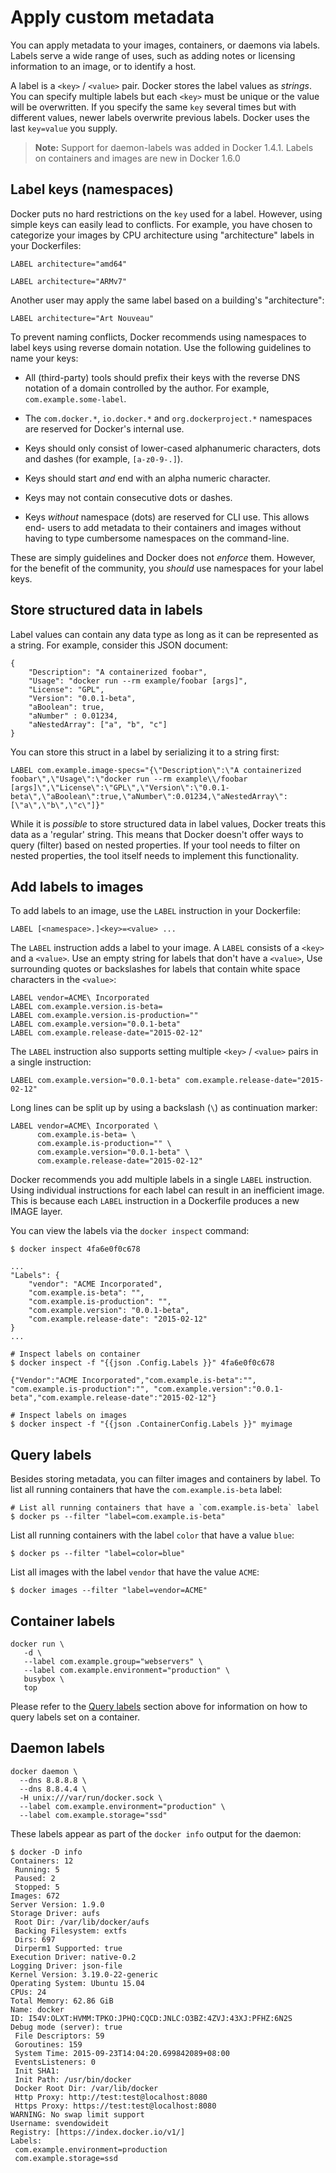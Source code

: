 <!--[metadata]>
+++
title = "Apply custom metadata"
description = "Learn how to work with custom metadata in Docker, using labels."
keywords = ["Usage, user guide, labels, metadata, docker, documentation, examples,  annotating"]
[menu.main]
parent = "mn_use_docker"
+++
<![end-metadata]-->

# Apply custom metadata

You can apply metadata to your images, containers, or daemons via
labels. Labels serve a wide range of uses, such as adding notes or licensing
information to an image, or to identify a host.

A label is a `<key>` / `<value>` pair. Docker stores the label values as
*strings*. You can specify multiple labels but each `<key>` must be
unique or the value will be overwritten. If you specify the same `key` several
times but with different values, newer labels overwrite previous labels. Docker
uses the last `key=value` you supply.

>**Note:** Support for daemon-labels was added in Docker 1.4.1. Labels on
>containers and images are new in Docker 1.6.0

## Label keys (namespaces)

Docker puts no hard restrictions on the `key` used for a label. However, using
simple keys can easily lead to conflicts. For example, you have chosen to
categorize your images by CPU architecture using "architecture" labels in
your Dockerfiles:

    LABEL architecture="amd64"

    LABEL architecture="ARMv7"

Another user may apply the same label based on a building's "architecture":

    LABEL architecture="Art Nouveau"

To prevent naming conflicts, Docker recommends using namespaces to label keys
using reverse domain notation. Use the following guidelines to name your keys:

- All (third-party) tools should prefix their keys with the
  reverse DNS notation of a domain controlled by the author. For
  example, `com.example.some-label`.

- The `com.docker.*`, `io.docker.*` and `org.dockerproject.*` namespaces are
  reserved for Docker's internal use.

- Keys should only consist of lower-cased alphanumeric characters,
  dots and dashes (for example, `[a-z0-9-.]`).

- Keys should start *and* end with an alpha numeric character.

- Keys may not contain consecutive dots or dashes.

- Keys *without* namespace (dots) are reserved for CLI use. This allows end-
  users to add metadata to their containers and images without having to type
  cumbersome namespaces on the command-line.


These are simply guidelines and Docker does not *enforce* them. However, for
the benefit of the community, you *should* use namespaces for your label keys.


## Store structured data in labels

Label values can contain any data type as long as it can be represented as a
string. For example, consider this JSON document:


    {
        "Description": "A containerized foobar",
        "Usage": "docker run --rm example/foobar [args]",
        "License": "GPL",
        "Version": "0.0.1-beta",
        "aBoolean": true,
        "aNumber" : 0.01234,
        "aNestedArray": ["a", "b", "c"]
    }

You can store this struct in a label by serializing it to a string first:

    LABEL com.example.image-specs="{\"Description\":\"A containerized foobar\",\"Usage\":\"docker run --rm example\\/foobar [args]\",\"License\":\"GPL\",\"Version\":\"0.0.1-beta\",\"aBoolean\":true,\"aNumber\":0.01234,\"aNestedArray\":[\"a\",\"b\",\"c\"]}"

While it is *possible* to store structured data in label values, Docker treats
this data as a 'regular' string. This means that Docker doesn't offer ways to
query (filter) based on nested properties. If your tool needs to filter on
nested properties, the tool itself needs to implement this functionality.


## Add labels to images

To add labels to an image, use the `LABEL` instruction in your Dockerfile:


    LABEL [<namespace>.]<key>=<value> ...

The `LABEL` instruction adds a label to your image. A `LABEL` consists of a `<key>`
and a `<value>`.
Use an empty string for labels  that don't have a `<value>`,
Use surrounding quotes or backslashes for labels that contain
white space characters in the `<value>`:

    LABEL vendor=ACME\ Incorporated
    LABEL com.example.version.is-beta=
    LABEL com.example.version.is-production=""
    LABEL com.example.version="0.0.1-beta"
    LABEL com.example.release-date="2015-02-12"

The `LABEL` instruction also supports setting multiple `<key>` / `<value>` pairs
in a single instruction:

    LABEL com.example.version="0.0.1-beta" com.example.release-date="2015-02-12"

Long lines can be split up by using a backslash (`\`) as continuation marker:

    LABEL vendor=ACME\ Incorporated \
          com.example.is-beta= \
          com.example.is-production="" \
          com.example.version="0.0.1-beta" \
          com.example.release-date="2015-02-12"

Docker recommends you add multiple labels in a single `LABEL` instruction. Using
individual instructions for each label can result in an inefficient image. This
is because each `LABEL` instruction in a Dockerfile produces a new IMAGE layer.

You can view the labels via the `docker inspect` command:

    $ docker inspect 4fa6e0f0c678

    ...
    "Labels": {
        "vendor": "ACME Incorporated",
        "com.example.is-beta": "",
        "com.example.is-production": "",
        "com.example.version": "0.0.1-beta",
        "com.example.release-date": "2015-02-12"
    }
    ...

    # Inspect labels on container
    $ docker inspect -f "{{json .Config.Labels }}" 4fa6e0f0c678

    {"Vendor":"ACME Incorporated","com.example.is-beta":"", "com.example.is-production":"", "com.example.version":"0.0.1-beta","com.example.release-date":"2015-02-12"}

    # Inspect labels on images
    $ docker inspect -f "{{json .ContainerConfig.Labels }}" myimage


## Query labels

Besides storing metadata, you can filter images and containers by label. To list all
running containers that have the `com.example.is-beta` label:

    # List all running containers that have a `com.example.is-beta` label
    $ docker ps --filter "label=com.example.is-beta"

List all running containers with the label `color` that have a value `blue`:

    $ docker ps --filter "label=color=blue"

List all images with the label `vendor` that have the value `ACME`:

    $ docker images --filter "label=vendor=ACME"


## Container labels

    docker run \
       -d \
       --label com.example.group="webservers" \
       --label com.example.environment="production" \
       busybox \
       top

Please refer to the [Query labels](#query-labels) section above for information
on how to query labels set on a container.


## Daemon labels

    docker daemon \
      --dns 8.8.8.8 \
      --dns 8.8.4.4 \
      -H unix:///var/run/docker.sock \
      --label com.example.environment="production" \
      --label com.example.storage="ssd"

These labels appear as part of the `docker info` output for the daemon:

    $ docker -D info
    Containers: 12
     Running: 5
     Paused: 2
     Stopped: 5
    Images: 672
    Server Version: 1.9.0
    Storage Driver: aufs
     Root Dir: /var/lib/docker/aufs
     Backing Filesystem: extfs
     Dirs: 697
     Dirperm1 Supported: true
    Execution Driver: native-0.2
    Logging Driver: json-file
    Kernel Version: 3.19.0-22-generic
    Operating System: Ubuntu 15.04
    CPUs: 24
    Total Memory: 62.86 GiB
    Name: docker
    ID: I54V:OLXT:HVMM:TPKO:JPHQ:CQCD:JNLC:O3BZ:4ZVJ:43XJ:PFHZ:6N2S
    Debug mode (server): true
     File Descriptors: 59
     Goroutines: 159
     System Time: 2015-09-23T14:04:20.699842089+08:00
     EventsListeners: 0
     Init SHA1:
     Init Path: /usr/bin/docker
     Docker Root Dir: /var/lib/docker
     Http Proxy: http://test:test@localhost:8080
     Https Proxy: https://test:test@localhost:8080
    WARNING: No swap limit support
    Username: svendowideit
    Registry: [https://index.docker.io/v1/]
    Labels:
     com.example.environment=production
     com.example.storage=ssd
